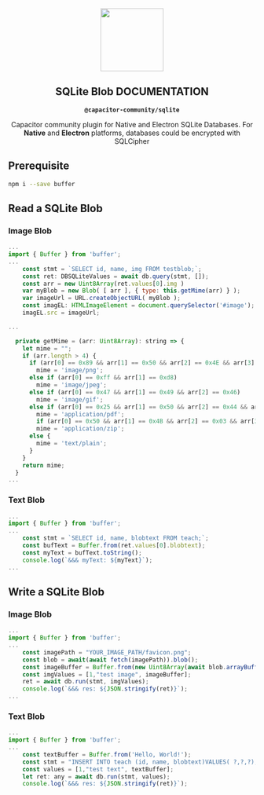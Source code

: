 <p align="center"><br><img src="https://user-images.githubusercontent.com/236501/85893648-1c92e880-b7a8-11ea-926d-95355b8175c7.png" width="128" height="128" /></p>
<h2 align="center">SQLite Blob DOCUMENTATION</h2>
<p align="center"><strong><code>@capacitor-community/sqlite</code></strong></p>
<p align="center">
  Capacitor community plugin for Native and Electron SQLite Databases. For <strong>Native</strong> and <strong>Electron</strong> platforms, databases could be encrypted with SQLCipher</p>

## Prerequisite

```bash
npm i --save buffer
```

## Read a SQLite Blob

### Image Blob

```js
...
import { Buffer } from 'buffer';
...
    const stmt = `SELECT id, name, img FROM testblob;`;
    const ret: DBSQLiteValues = await db.query(stmt, []);
    const arr = new Uint8Array(ret.values[0].img )
    var myBlob = new Blob( [ arr ], { type: this.getMime(arr) } );
    var imageUrl = URL.createObjectURL( myBlob );
    const imagEL: HTMLImageElement = document.querySelector('#image');
    imagEL.src = imageUrl;

...

  private getMime = (arr: Uint8Array): string => {
    let mime = "";
    if (arr.length > 4) {
      if (arr[0] == 0x89 && arr[1] == 0x50 && arr[2] == 0x4E && arr[3] == 0x47)
        mime = 'image/png';
      else if (arr[0] == 0xff && arr[1] == 0xd8)
        mime = 'image/jpeg';
      else if (arr[0] == 0x47 && arr[1] == 0x49 && arr[2] == 0x46)
        mime = 'image/gif';
      else if (arr[0] == 0x25 && arr[1] == 0x50 && arr[2] == 0x44 && arr[3] == 0x46)
        mime = 'application/pdf';
        if (arr[0] == 0x50 && arr[1] == 0x4B && arr[2] == 0x03 && arr[3] == 0x04)
        mime = 'application/zip';
      else {
        mime = 'text/plain';
      }
    }
    return mime;
  }
...
```
### Text Blob

```js
...
import { Buffer } from 'buffer';
...
    const stmt = `SELECT id, name, blobtext FROM teach;`;
    const bufText = Buffer.from(ret.values[0].blobtext);
    const myText = bufText.toString();
    console.log(`&&& myText: ${myText}`);
...
```

## Write a SQLite Blob

### Image Blob

```js
...
import { Buffer } from 'buffer';
...
    const imagePath = "YOUR_IMAGE_PATH/favicon.png";
    const blob = await(await fetch(imagePath)).blob();
    const imageBuffer = Buffer.from(new Uint8Array(await blob.arrayBuffer()));
    const imgValues = [1,"test image", imageBuffer];
    ret = await db.run(stmt, imgValues);
    console.log(`&&& res: ${JSON.stringify(ret)}`);
...
```

### Text Blob

```js
...
import { Buffer } from 'buffer';
...
    const textBuffer = Buffer.from('Hello, World!');
    const stmt = "INSERT INTO teach (id, name, blobtext)VALUES( ?,?,?);";
    const values = [1,"test text", textBuffer];
    let ret: any = await db.run(stmt, values);
    console.log(`&&& res: ${JSON.stringify(ret)}`);

```